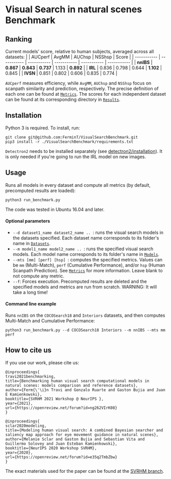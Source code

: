 # Visual Search in natural scenes Benchmark

## Ranking
Current models' score, relative to human subjects, averaged across all datasets:
|       | AUCperf | AvgMM | AUChsp | NSShsp | Score |
| ----------- | ----------- | ----------- | ----------- | ----------- | ----------- |
| **nnIBS**   | **0.867**       | **0.843** | **0.737** | 1.133 | **0.892** |
| **IRL**     | 0.836       | 0.798 | 0.644 | **1.102** | 0.845 |
| **IVSN**    | 0.851        | 0.802 | 0.606 | 0.835 | 0.774 |

```AUCperf``` measures efficiency, while ```AvgMM```, ```AUChsp``` and ```NSShsp``` focus on scanpath similarity and prediction, respectively. The precise definition of each one can be found at [```Metrics```](./Metrics). The scores for each independent dataset can be found at its corresponding directory in [```Results```](./Results).

## Installation
Python 3 is required. To install, run:
```
git clone git@github.com:FerminT/VisualSearchBenchmark.git
pip3 install -r ./VisualSearchBenchmark/requirements.txt
```

```Detectron2``` needs to be installed separately (see [detectron2/installation](https://detectron2.readthedocs.io/en/latest/tutorials/install.html)). It is only needed if you're going to run the IRL model on new images.
## Usage
Runs all models in every dataset and compute all metrics (by default, precomputed results are loaded):
```
python3 run_benchmark.py
```
The code was tested in Ubuntu 16.04 and later.
#### Optional parameters
* ```--d dataset1_name dataset2_name .. ```: runs the visual search models in the datasets specified. Each dataset name corresponds to its folder's name in [```Datasets```](./Datasets).
* ```--m model1_name model2_name .. ```: runs the specified visual search models. Each model name corresponds to its folder's name in [```Models```](./Models).
* ```--mts [mm] [perf] [hsp] ```: computes the specified metrics. Values can be ```mm``` (Multi-Match), ```perf``` (Cumulative Performance), and/or ```hsp``` (Human Scanpath Prediction). See [```Metrics```](./Metrics) for more information. Leave blank to not compute any metric.
* ```--f```: Forces execution. Precomputed results are deleted and the specified models and metrics are run from scratch. WARNING: It will take a long time!

#### Command line example
Runs ```nnIBS``` on the ```COCOSearch18``` and ```Interiors``` datasets, and then computes Multi-Match and Cumulative Performance:
```
python3 run_benchmark.py --d COCOSearch18 Interiors --m nnIBS --mts mm perf
```
## How to cite us
If you use our work, please cite us:
```
@inproceedings{
travi2021benchmarking,
title={Benchmarking human visual search computational models in natural scenes: models comparison and reference datasets},
author={Ferm{\'\i}n Travi and Gonzalo Ruarte and Gaston Bujia and Juan E Kamienkowski},
booktitle={SVRHM 2021 Workshop @ NeurIPS },
year={2021},
url={https://openreview.net/forum?id=ng262VIrK08}
}
```
```
@inproceedings{
sclar2020modeling,
title={Modeling human visual search: A combined Bayesian searcher and saliency map approach for eye movement guidance in natural scenes},
author={Melanie Sclar and Gaston Bujia and Sebastian Vita and Guillermo Solovey and Juan Esteban Kamienkowski},
booktitle={NeurIPS 2020 Workshop SVRHM},
year={2020},
url={https://openreview.net/forum?id=e35q2TmbZbw}
}
```

The exact materials used for the paper can be found at the [SVRHM branch](https://github.com/FerminT/VisualSearchBenchmark/tree/SVRHM).
